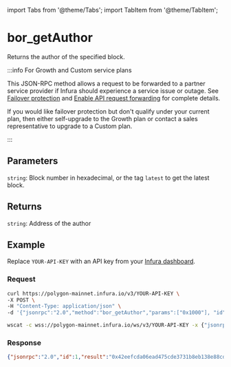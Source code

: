 import Tabs from '@theme/Tabs';
import TabItem from '@theme/TabItem';

# bor_getAuthor

Returns the author of the specified block.

:::info For Growth and Custom service plans

This JSON-RPC method allows a request to be forwarded to a partner service provider if Infura should
experience a service issue or outage. See [Failover protection](../concepts/failover-protection.md)
and [Enable API request forwarding](../how-to/failover-protection-imp-polygon.md)
for complete details.

If you would like failover protection but don't qualify under your current plan, then either
self-upgrade to the Growth plan or contact a sales representative to upgrade to a Custom plan.

:::

## Parameters

`string`: Block number in hexadecimal, or the tag `latest` to get the latest block.

## Returns

`string`: Address of the author

## Example

Replace `YOUR-API-KEY` with an API key from your [Infura dashboard](https://infura.io/dashboard).

### Request

<Tabs>
  <TabItem value="cURL">

  ```bash
  curl https://polygon-mainnet.infura.io/v3/YOUR-API-KEY \
-X POST \
-H "Content-Type: application/json" \
-d '{"jsonrpc":"2.0","method":"bor_getAuthor","params":["0x1000"], "id":1}'
  ```

  </TabItem>
  <TabItem value="WSS">

  ```bash
  wscat -c wss://polygon-mainnet.infura.io/ws/v3/YOUR-API-KEY -x {"jsonrpc":"2.0","method":"bor_getAuthor","params":["0x1000"], "id":1}'
  ```

  </TabItem>
</Tabs>

### Response

```json
{"jsonrpc":"2.0","id":1,"result":"0x42eefcda06ead475cde3731b8eb138e88cd0bac3"}
```
